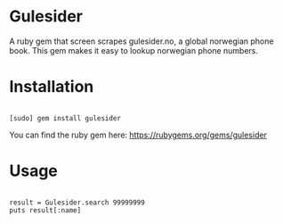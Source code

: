 # Gulesider
A ruby gem that screen scrapes gulesider.no, a global norwegian phone book. This gem makes it easy to lookup norwegian phone numbers.

# Installation

```

[sudo] gem install gulesider

```

You can find the ruby gem here: https://rubygems.org/gems/gulesider

# Usage

```

result = Gulesider.search 99999999
puts result[:name]

```